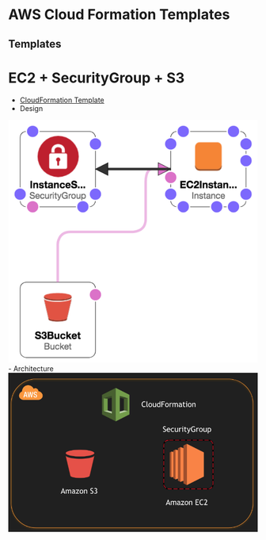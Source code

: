 # AWS Cloud Formation Templates

## Templates

# EC2 + SecurityGroup + S3
- [CloudFormation Template](/templates/aws-cf-ec2-s3.json)
- Design
<img src="/templates/aws-cf-ec2-s3.png" />
- Architecture
<img src="/templates/aws-cf-ec2-s3-architecture.png" />

